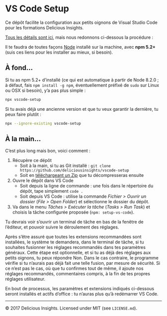 # VS Code Setup

Ce dépôt facilite la configuration aux petits oignons de Visual Studio Code pour les formations Delicious Insights.

[Tous les détails sont ici](https://installations.delicious-insights.com/software/vscode.html#paramétrage--personnalisation), mais nous redonnons ci-dessous la procédure :

Il te faudra de toutes façons [Node](https://installations.delicious-insights.com/software/node.html) installé sur la machine, avec **npm 5.2+** (suis ces liens pour les installer au mieux, si besoin).

## À fond…

Si tu as npm 5.2+ d’installé (ce qui est automatique à partir de Node 8.2.0 ; à défaut, fais `npm install -g npm`, éventuellement préfixé de `sudo` sur Linux ou OSX si besoin), y’a pas plus simple :

```bash
npx vscode-setup
```

Si tu avais déjà une ancienne version et que tu veux garantir la dernière, tu peux faire plutôt :

```bash
npx --ignore-existing vscode-setup
```

## À la main…

C’est plus long mais bon, voici comment :

1. Récupère ce dépôt
    - Soit à la main, si tu as Git installé : `git clone https://github.com/deliciousinsights/vscode-setup`
    - Soit en [téléchargeant un Zip](https://github.com/deliciousinsights/vscode-setup/archive/master.zip) que tu décompresseras ensuite
2. Ouvre le dépôt dans VS Code
    - Soit depuis la ligne de commande : une fois dans le répertoire du dépôt, tape simplement `code .`
    - Soit depuis VS Code : utilise la commande *Fichier > Ouvrir un dossier* (*File > Open Folder*) et sélectionne le dossier du dépôt.
3. Va dans le menu *Tâches > Exécuter la tâche* (*Tasks > Run Task*) et choisis la tâche configurée proposée (`npm: setup-vs-code`).

Tu devrais voir s’ouvrir un terminal de tâche en bas de la fenêtre de l’éditeur, et pouvoir suivre le déroulement des réglages.

Après s’être assuré que toutes les extensions recommandées sont installées, le système te demandera, dans le terminal de tâche, si tu souhaites fusionner les réglages recommandés dans tes paramètres généraux. Cette étape est optionnelle, et si tu as déjà des réglages aux petits oignons, tu peux répondre Non.  Dans le cas contraire, le programme vérifie si tu n’aurais pas déjà fait une telle fusion, par mesure de sécurité. Si ce n’est pas le cas, où que tu confirmes tout de même, il ajoute nos réglages recommandés, commentaires compris, à la fin de tes propres réglages utilisateur.

En bout de processus, les paramètres et extensions indiqués ci-dessous seront installés et actifs d’office : tu n’auras plus qu’à redémarrer VS Code.

-----------------------

© 2017 Delicious Insights.  Licensed under MIT (see `LICENSE.md`).
